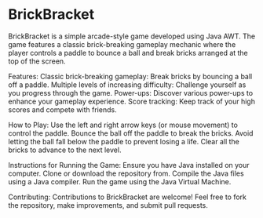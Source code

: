 <h1>BrickBracket</h1>

BrickBracket is a simple arcade-style game developed using Java AWT. 
The game features a classic brick-breaking gameplay mechanic where 
the player controls a paddle to bounce a ball and break bricks arranged at the top of the screen.

Features:
Classic brick-breaking gameplay: Break bricks by bouncing a ball off a paddle.
Multiple levels of increasing difficulty: Challenge yourself as you progress through the game.
Power-ups: Discover various power-ups to enhance your gameplay experience.
Score tracking: Keep track of your high scores and compete with friends.

How to Play:
Use the left and right arrow keys (or mouse movement) to control the paddle.
Bounce the ball off the paddle to break the bricks.
Avoid letting the ball fall below the paddle to prevent losing a life.
Clear all the bricks to advance to the next level.

Instructions for Running the Game:
Ensure you have Java installed on your computer.
Clone or download the repository from.
Compile the Java files using a Java compiler.
Run the game using the Java Virtual Machine.

Contributing:
Contributions to BrickBracket are welcome! Feel free to fork the repository, make improvements, and submit pull requests.
